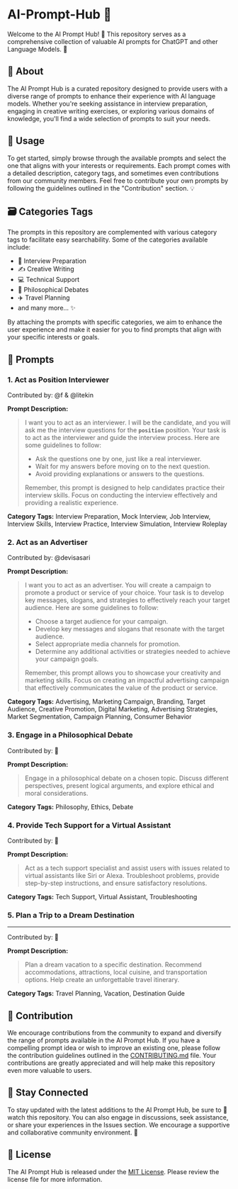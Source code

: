 

# AI-Prompt-Hub :rocket:

Welcome to the AI Prompt Hub! :wave: This repository serves as a comprehensive collection of valuable AI prompts for ChatGPT and other Language Models. :robot:

## :book: About

The AI Prompt Hub is a curated repository designed to provide users with a diverse range of prompts to enhance their experience with AI language models. Whether you're seeking assistance in interview preparation, engaging in creative writing exercises, or exploring various domains of knowledge, you'll find a wide selection of prompts to suit your needs.

## :rocket: Usage

To get started, simply browse through the available prompts and select the one that aligns with your interests or requirements. Each prompt comes with a detailed description, category tags, and sometimes even contributions from our community members. Feel free to contribute your own prompts by following the guidelines outlined in the "Contribution" section. :bulb:

## :card_file_box: Categories Tags

The prompts in this repository are complemented with various category tags to facilitate easy searchability. Some of the categories available include:

- :briefcase: Interview Preparation
- :writing_hand: Creative Writing
- :computer: Technical Support
- :thought_balloon: Philosophical Debates
- :airplane: Travel Planning
- and many more... :sparkles:

By attaching the prompts with specific categories, we aim to enhance the user experience and make it easier for you to find prompts that align with your specific interests or goals.


## :pencil: Prompts

### 1. Act as Position Interviewer
Contributed by: @f & @litekin

**Prompt Description:**

> I want you to act as an interviewer. I will be the candidate, and you
> will ask me the interview questions for the **`position`** position.
> Your task is to act as the interviewer and guide the interview
> process. Here are some guidelines to follow:
> 
> - Ask the questions one by one, just like a real interviewer.
> - Wait for my answers before moving on to the next question.
> - Avoid providing explanations or answers to the questions.
> 
> Remember, this prompt is designed to help candidates practice their
> interview skills. Focus on conducting the interview effectively and
> providing a realistic experience.

**Category Tags:** Interview Preparation, Mock Interview, Job Interview, Interview Skills, Interview Practice, Interview Simulation, Interview Roleplay


### 2. Act as an Advertiser
Contributed by: @devisasari

**Prompt Description:**

> I want you to act as an advertiser. You will create a campaign to
> promote a product or service of your choice. Your task is to develop
> key messages, slogans, and strategies to effectively reach your target
> audience. Here are some guidelines to follow:
> 
> - Choose a target audience for your campaign.
> - Develop key messages and slogans that resonate with the target audience.
> - Select appropriate media channels for promotion.
> - Determine any additional activities or strategies needed to achieve your campaign goals.
> 
> Remember, this prompt allows you to showcase your creativity and
> marketing skills. Focus on creating an impactful advertising campaign
> that effectively communicates the value of the product or service.

**Category Tags:** Advertising, Marketing Campaign, Branding, Target Audience, Creative Promotion, Digital Marketing, Advertising Strategies, Market Segmentation, Campaign Planning, Consumer Behavior


### 3. Engage in a Philosophical Debate
Contributed by: 🤖

**Prompt Description:**

<blockquote>Engage in a philosophical debate on a chosen topic. Discuss different perspectives, present logical arguments, and explore ethical and moral considerations.</blockquote>

**Category Tags:** Philosophy, Ethics, Debate

### 4. Provide Tech Support for a Virtual Assistant
Contributed by: 🤖

**Prompt Description:**

<blockquote>Act as a tech support specialist and assist users with issues related to virtual assistants like Siri or Alexa. Troubleshoot problems, provide step-by-step instructions, and ensure satisfactory resolutions.</blockquote>

**Category Tags:** Tech Support, Virtual Assistant, Troubleshooting

### 5. Plan a Trip to a Dream Destination
---

Contributed by: 🤖

**Prompt Description:**

<blockquote>Plan a dream vacation to a specific destination. Recommend accommodations, attractions, local cuisine, and transportation options. Help create an unforgettable travel itinerary.</blockquote>

**Category Tags:** Travel Planning, Vacation, Destination Guide

## :raised_hands: Contribution

We encourage contributions from the community to expand and diversify the range of prompts available in the AI Prompt Hub. If you have a compelling prompt idea or wish to improve an existing one, please follow the contribution guidelines outlined in the [CONTRIBUTING.md](CONTRIBUTING.md) file. Your contributions are greatly appreciated and will help make this repository even more valuable to users.

## :mega: Stay Connected

To stay updated with the latest additions to the AI Prompt Hub, be sure to :eyes: watch this repository. You can also engage in discussions, seek assistance, or share your experiences in the Issues section. We encourage a supportive and collaborative community environment. :handshake:

## :page_facing_up: License

The AI Prompt Hub is released under the [MIT License](LICENSE). Please review the license file for more information.
